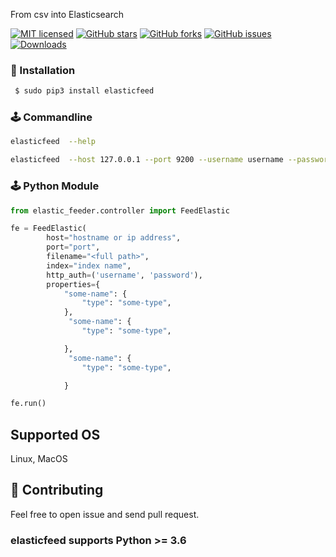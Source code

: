 From csv into Elasticsearch

[![MIT licensed](https://img.shields.io/github/license/aliyevH/elasticfeed)](https://raw.githubusercontent.com/aliyevH/elasticfeed/master/LICENSE)
[![GitHub stars](https://img.shields.io/github/stars/aliyevH/elasticfeed.svg)](https://github.com/aliyevH/elasticfeed/stargazers)
[![GitHub forks](https://img.shields.io/github/forks/aliyevH/elasticfeed.svg)](https://github.com/aliyevH/elasticfeed/network)
[![GitHub issues](https://img.shields.io/github/issues-raw/aliyevH/elasticfeed)](https://github.com/aliyevH/elasticfeed/issues)
[![Downloads](https://pepy.tech/badge/elasticfeed)](https://pepy.tech/project/elasticfeed)


###  🔨  Installation ###

```sh
 $ sudo pip3 install elasticfeed
```


### 🕹 Commandline

```bash
elasticfeed  --help 
```

```bash
elasticfeed  --host 127.0.0.1 --port 9200 --username username --password password <full filepath>
```

### 🕹 Python Module
```python
from elastic_feeder.controller import FeedElastic
```
```python
fe = FeedElastic(
        host="hostname or ip address", 
        port="port",
        filename="<full path>",
        index="index name",
        http_auth=('username', 'password'),
        properties={
            "some-name": {
                "type": "some-type",
            },
             "some-name": {
                "type": "some-type",

            },
             "some-name": {
                "type": "some-type",

            }
```
```python
fe.run()
```


## Supported OS
Linux, MacOS


## 🌱 Contributing
Feel free to open issue and send pull request.

### elasticfeed  supports Python >= 3.6